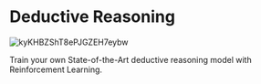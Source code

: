 # Deductive Reasoning

![kyKHBZShT8ePJGZEH7eybw](https://github.com/user-attachments/assets/f37d297d-98f7-4863-a874-c25686da52ea)

Train your own State-of-the-Art deductive reasoning model with Reinforcement Learning.
